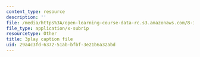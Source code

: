 ```yaml
---
content_type: resource
description: ''
file: /media/https%3A/open-learning-course-data-rc.s3.amazonaws.com/8-334-statistical-mechanics-ii-statistical-physics-of-fields-spring-2014/29a4c3fd637251abbfbf3e21b6a32abd_h_YZxQJpPv0.vtt
file_type: application/x-subrip
resourcetype: Other
title: 3play caption file
uid: 29a4c3fd-6372-51ab-bfbf-3e21b6a32abd
---
```

